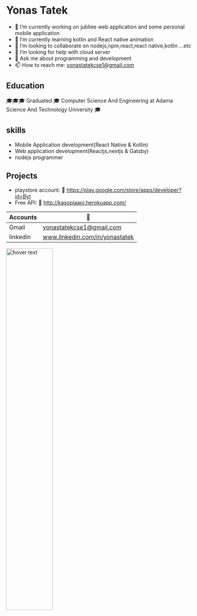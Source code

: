 # Yonas Tatek
- 🔭 I’m currently working on jubliee web application and some personal mobile application
- 🌱 I’m currently learning kotlin and React native animation
- 👯 I’m looking to collaborate on nodejs,npm,react,react native,kotlin ...etc 
- 🤔 I’m looking for help with cloud server
- 💬 Ask me about programming and development
- 📫 How to reach me: yonastatekcse1@gmail.com

## Education
🎓🎓🎓 Graduated 🎓 Computer Science And Engineering at Adama Science And Technology University 🎓

## skills
- Mobile Application development(React Native & Kotlin)
- Web application development(Reactjs,nextjs & Gatsby)
- nodejs programmer

## Projects
- playstore account:
    🔗 https://play.google.com/store/apps/developer?id=Byt
- Free API: 
   🔗 http://kasopiaapi.herokuapp.com/

| Accounts | 📧 |
| ------ | ------ |
| Gmail | yonastatekcse1@gmail.com |
| linkedin | www.linkedin.com/in/yonastatek |


  <img src="https://firebasestorage.googleapis.com/v0/b/yonas-70718.appspot.com/o/236551167_2829758387331547_8777529922952829074_n.jpg?alt=media&token=5a0be926-bb78-43b8-aa3f-7224b03b25ad" width="50%" title="hover text" />

